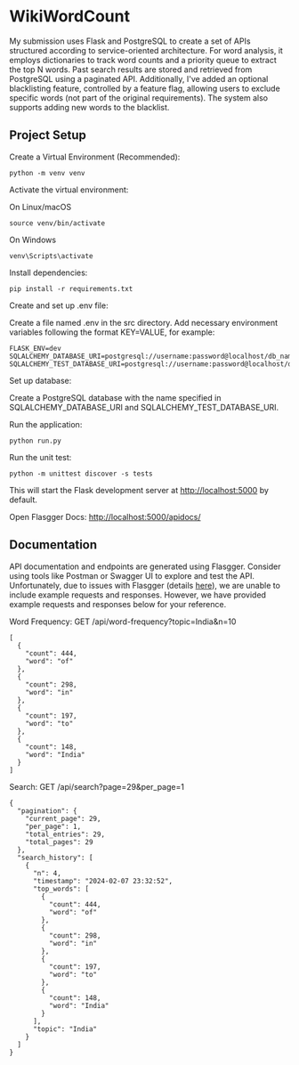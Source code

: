 # WikiWordCount

My submission uses Flask and PostgreSQL to create a set of APIs structured according to service-oriented architecture. For word analysis, it employs dictionaries to track word counts and a priority queue to extract the top N words. Past search results are stored and retrieved from PostgreSQL using a paginated API. Additionally, I've added an optional blacklisting feature, controlled by a feature flag, allowing users to exclude specific words (not part of the original requirements). The system also supports adding new words to the blacklist.

## Project Setup

Create a Virtual Environment (Recommended):
```
python -m venv venv
```
Activate the virtual environment:

On Linux/macOS
```
source venv/bin/activate
```

On Windows
```
venv\Scripts\activate
```

Install dependencies:
```
pip install -r requirements.txt
```

Create and set up .env file:

Create a file named .env in the src directory.
Add necessary environment variables following the format KEY=VALUE, for example:

```
FLASK_ENV=dev
SQLALCHEMY_DATABASE_URI=postgresql://username:password@localhost/db_name
SQLALCHEMY_TEST_DATABASE_URI=postgresql://username:password@localhost/db_name_test
```

Set up database:

Create a PostgreSQL database with the name specified in SQLALCHEMY_DATABASE_URI and SQLALCHEMY_TEST_DATABASE_URI.

Run the application:
```
python run.py
```

Run the unit test:
```
python -m unittest discover -s tests
```
This will start the Flask development server at [http://localhost:5000](http://localhost:5000) by default.

Open Flasgger Docs:
[http://localhost:5000/apidocs/](http://localhost:5000/apidocs/)

## Documentation

API documentation and endpoints are generated using Flasgger. Consider using tools like Postman or Swagger UI to explore and test the API. Unfortunately, due to issues with Flasgger (details [here](https://github.com/flasgger/flasgger/issues/405)), we are unable to include example requests and responses. However, we have provided example requests and responses below for your reference.

Word Frequency:
GET /api/word-frequency?topic=India&n=10
```
[
  {
    "count": 444,
    "word": "of"
  },
  {
    "count": 298,
    "word": "in"
  },
  {
    "count": 197,
    "word": "to"
  },
  {
    "count": 148,
    "word": "India"
  }
]

```

Search:
GET /api/search?page=29&per_page=1
```
{
  "pagination": {
    "current_page": 29,
    "per_page": 1,
    "total_entries": 29,
    "total_pages": 29
  },
  "search_history": [
    {
      "n": 4,
      "timestamp": "2024-02-07 23:32:52",
      "top_words": [
        {
          "count": 444,
          "word": "of"
        },
        {
          "count": 298,
          "word": "in"
        },
        {
          "count": 197,
          "word": "to"
        },
        {
          "count": 148,
          "word": "India"
        }
      ],
      "topic": "India"
    }
  ]
}
```
